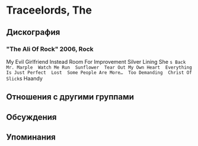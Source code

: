 # Traceelords, The



## Дискография

### "The Ali Of Rock" 2006, Rock

My Evil Girlfriend 
Instead 
Room For Improvement 
Silver Lining 
She `s Back 
Mr. Marple 
Watch Me Run 
Sunflower 
Tear Out My Own Heart 
Everything Is Just Perfect 
Lost 
Some People Are More… 
Too Demanding 
Christ Of Slick`s Haandy


## Отношения с другими группами


## Обсуждения


## Упоминания

